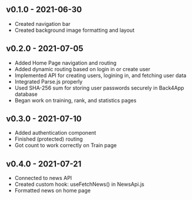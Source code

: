 **v0.1.0 - 2021-06-30**
---
- Created navigation bar 
- Created background image formatting and layout 


**v0.2.0 - 2021-07-05**
---
- Added Home Page navigation and routing 
- Added dynamic routing based on login in or create user 
- Implemented API for creating users, logining in, and fetching user data 
- Integrated Parse.js properly  
- Used SHA-256 sum for storing user passwords securely in Back4App database 
- Began work on training, rank, and statistics pages 


**v0.3.0 - 2021-07-10**
---
- Added authentication component
- Finished (protected) routing
- Got count to work correctly on Train page

**v0.4.0 - 2021-07-21**
---
- Connected to news API
- Created custom hook: useFetchNews() in NewsApi.js
- Formatted news on home page